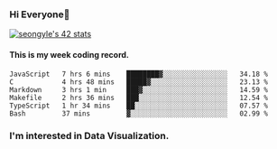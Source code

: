 ### Hi Everyone👋

[![seongyle's 42 stats](https://badge42.vercel.app/api/v2/cl260u6td000609l4p4inxynw/stats?cursusId=21&coalitionId=86)](https://github.com/JaeSeoKim/badge42)

#### This is my week coding record.

<!--START_SECTION:waka-->

```text
JavaScript   7 hrs 6 mins    ████████▓░░░░░░░░░░░░░░░░   34.18 %
C            4 hrs 48 mins   █████▓░░░░░░░░░░░░░░░░░░░   23.13 %
Markdown     3 hrs 1 min     ███▓░░░░░░░░░░░░░░░░░░░░░   14.59 %
Makefile     2 hrs 36 mins   ███░░░░░░░░░░░░░░░░░░░░░░   12.54 %
TypeScript   1 hr 34 mins    ██░░░░░░░░░░░░░░░░░░░░░░░   07.57 %
Bash         37 mins         ▓░░░░░░░░░░░░░░░░░░░░░░░░   02.99 %
```

<!--END_SECTION:waka-->

### I'm interested in Data Visualization.

<!--
**YeonSeong-Lee/YeonSeong-Lee** is a ✨ _special_ ✨ repository because its `README.md` (this file) appears on your GitHub profile.

Here are some ideas to get you started:

- 🔭 I’m currently working on ...
- 🌱 I’m currently learning ...
- 👯 I’m looking to collaborate on ...
- 🤔 I’m looking for help with ...
- 💬 Ask me about ...
- 📫 How to reach me: ...
- 😄 Pronouns: ...
- ⚡ Fun fact: ...
-->
